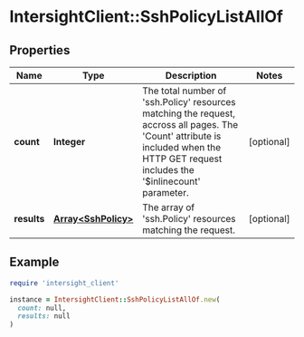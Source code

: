 # IntersightClient::SshPolicyListAllOf

## Properties

| Name | Type | Description | Notes |
| ---- | ---- | ----------- | ----- |
| **count** | **Integer** | The total number of &#39;ssh.Policy&#39; resources matching the request, accross all pages. The &#39;Count&#39; attribute is included when the HTTP GET request includes the &#39;$inlinecount&#39; parameter. | [optional] |
| **results** | [**Array&lt;SshPolicy&gt;**](SshPolicy.md) | The array of &#39;ssh.Policy&#39; resources matching the request. | [optional] |

## Example

```ruby
require 'intersight_client'

instance = IntersightClient::SshPolicyListAllOf.new(
  count: null,
  results: null
)
```

